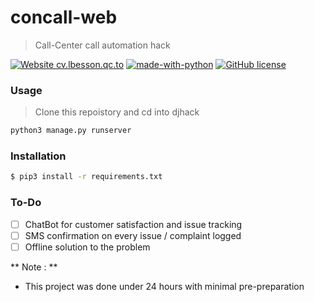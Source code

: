 # concall-web
> Call-Center call automation hack

[![Website cv.lbesson.qc.to](https://img.shields.io/website-up-down-green-red/http/cv.lbesson.qc.to.svg)](http://cv.lbesson.qc.to/)
[![made-with-python](https://img.shields.io/badge/Made%20with-Python-1f425f.svg)](https://www.python.org/)
[![GitHub license](https://img.shields.io/github/license/Naereen/StrapDown.js.svg)](https://github.com/Naereen/StrapDown.js/blob/master/LICENSE)


### Usage

> Clone this repoistory and cd into djhack
```sh
python3 manage.py runserver
```

### Installation

```sh
$ pip3 install -r requirements.txt
```

### To-Do

- [ ] ChatBot for customer satisfaction and issue tracking
- [ ] SMS confirmation on every issue / complaint logged
- [ ] Offline solution to the problem 

** Note : **

* This project was done under 24 hours with minimal pre-preparation
